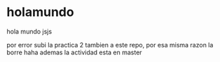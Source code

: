 # holamundo
hola mundo jsjs

por error subi la practica 2 tambien a este repo, por esa misma razon la borre haha
ademas la actividad esta en master
